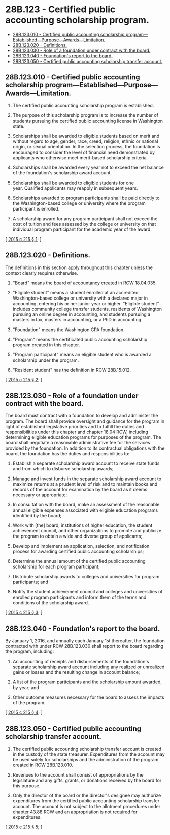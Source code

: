 # 28B.123 - Certified public accounting scholarship program.
* [28B.123.010 - Certified public accounting scholarship program—Established—Purpose—Awards—Limitation.](#28b123010---certified-public-accounting-scholarship-programestablishedpurposeawardslimitation)
* [28B.123.020 - Definitions.](#28b123020---definitions)
* [28B.123.030 - Role of a foundation under contract with the board.](#28b123030---role-of-a-foundation-under-contract-with-the-board)
* [28B.123.040 - Foundation's report to the board.](#28b123040---foundations-report-to-the-board)
* [28B.123.050 - Certified public accounting scholarship transfer account.](#28b123050---certified-public-accounting-scholarship-transfer-account)
## 28B.123.010 - Certified public accounting scholarship program—Established—Purpose—Awards—Limitation.
1. The certified public accounting scholarship program is established.

2. The purpose of this scholarship program is to increase the number of students pursuing the certified public accounting license in Washington state.

3. Scholarships shall be awarded to eligible students based on merit and without regard to age, gender, race, creed, religion, ethnic or national origin, or sexual orientation. In the selection process, the foundation is encouraged to consider the level of financial need demonstrated by applicants who otherwise meet merit-based scholarship criteria.

4. Scholarships shall be awarded every year not to exceed the net balance of the foundation's scholarship award account. 

5. Scholarships shall be awarded to eligible students for one year. Qualified applicants may reapply in subsequent years.

6. Scholarships awarded to program participants shall be paid directly to the Washington-based college or university where the program participant is enrolled.

7. A scholarship award for any program participant shall not exceed the cost of tuition and fees assessed by the college or university on that individual program participant for the academic year of the award.

\[ [2015 c 215 § 1](https://lawfilesext.leg.wa.gov/biennium/2015-16/Pdf/Bills/Session%20Laws/Senate/5534-S.SL.pdf?cite=2015%20c%20215%20§%201); \]

## 28B.123.020 - Definitions.
The definitions in this section apply throughout this chapter unless the context clearly requires otherwise.

1. "Board" means the board of accountancy created in RCW 18.04.035.

2. "Eligible student" means a student enrolled at an accredited Washington-based college or university with a declared major in accounting, entering his or her junior year or higher. "Eligible student" includes community college transfer students, residents of Washington pursuing an online degree in accounting, and students pursuing a masters in tax, masters in accounting, or a PhD in accounting.

3. "Foundation" means the Washington CPA foundation.

4. "Program" means the certificated public accounting scholarship program created in this chapter.

5. "Program participant" means an eligible student who is awarded a scholarship under the program.

6. "Resident student" has the definition in RCW 28B.15.012.

\[ [2015 c 215 § 2](https://lawfilesext.leg.wa.gov/biennium/2015-16/Pdf/Bills/Session%20Laws/Senate/5534-S.SL.pdf?cite=2015%20c%20215%20§%202); \]

## 28B.123.030 - Role of a foundation under contract with the board.
The board must contract with a foundation to develop and administer the program. The board shall provide oversight and guidance for the program in light of established legislative priorities and to fulfill the duties and responsibilities under this chapter and chapter 18.04 RCW, including determining eligible education programs for purposes of the program. The board shall negotiate a reasonable administrative fee for the services provided by the foundation. In addition to its contractual obligations with the board, the foundation has the duties and responsibilities to:

1. Establish a separate scholarship award account to receive state funds and from which to disburse scholarship awards;

2. Manage and invest funds in the separate scholarship award account to maximize returns at a prudent level of risk and to maintain books and records of the account for examination by the board as it deems necessary or appropriate;

3. In consultation with the board, make an assessment of the reasonable annual eligible expenses associated with eligible education programs identified by the board;

4. Work with [the] board, institutions of higher education, the student achievement council, and other organizations to promote and publicize the program to obtain a wide and diverse group of applicants;

5. Develop and implement an application, selection, and notification process for awarding certified public accounting scholarships;

6. Determine the annual amount of the certified public accounting scholarship for each program participant;

7. Distribute scholarship awards to colleges and universities for program participants; and

8. Notify the student achievement council and colleges and universities of enrolled program participants and inform them of the terms and conditions of the scholarship award.

\[ [2015 c 215 § 3](https://lawfilesext.leg.wa.gov/biennium/2015-16/Pdf/Bills/Session%20Laws/Senate/5534-S.SL.pdf?cite=2015%20c%20215%20§%203); \]

## 28B.123.040 - Foundation's report to the board.
By January 1, 2016, and annually each January 1st thereafter, the foundation contracted with under RCW 28B.123.030 shall report to the board regarding the program, including:

1. An accounting of receipts and disbursements of the foundation's separate scholarship award account including any realized or unrealized gains or losses and the resulting change in account balance;

2. A list of the program participants and the scholarship amount awarded, by year; and

3. Other outcome measures necessary for the board to assess the impacts of the program.

\[ [2015 c 215 § 4](https://lawfilesext.leg.wa.gov/biennium/2015-16/Pdf/Bills/Session%20Laws/Senate/5534-S.SL.pdf?cite=2015%20c%20215%20§%204); \]

## 28B.123.050 - Certified public accounting scholarship transfer account.
1. The certified public accounting scholarship transfer account is created in the custody of the state treasurer. Expenditures from the account may be used solely for scholarships and the administration of the program created in RCW 28B.123.010.

2. Revenues to the account shall consist of appropriations by the legislature and any gifts, grants, or donations received by the board for this purpose.

3. Only the director of the board or the director's designee may authorize expenditures from the certified public accounting scholarship transfer account. The account is not subject to the allotment procedures under chapter 43.88 RCW and an appropriation is not required for expenditures.

\[ [2015 c 215 § 5](https://lawfilesext.leg.wa.gov/biennium/2015-16/Pdf/Bills/Session%20Laws/Senate/5534-S.SL.pdf?cite=2015%20c%20215%20§%205); \]

